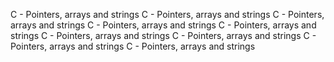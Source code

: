 C - Pointers, arrays and strings
C - Pointers, arrays and strings
C - Pointers, arrays and strings
C - Pointers, arrays and strings
C - Pointers, arrays and strings
C - Pointers, arrays and strings
C - Pointers, arrays and strings
C - Pointers, arrays and strings
C - Pointers, arrays and strings

